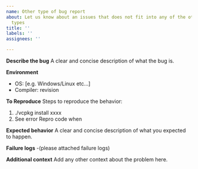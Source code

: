 ```yaml
---
name: Other type of bug report
about: Let us know about an issues that does not fit into any of the other issues
  types
title: ''
labels: ''
assignees: ''

---
```


**Describe the bug**
A clear and concise description of what the bug is.

**Environment**
- OS: [e.g. Windows/Linux etc...]
- Compiler: revision

**To Reproduce**
Steps to reproduce the behavior:
1. ./vcpkg install xxxx
2. See error
Repro code when

**Expected behavior**
A clear and concise description of what you expected to happen.

**Failure logs** 
-(please attached failure logs)

**Additional context**
Add any other context about the problem here.
